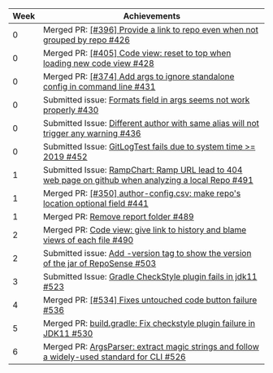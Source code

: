 Week | Achievements
---- | ------------
0 | Merged PR: [[#396] Provide a link to repo even when not grouped by repo #426](https://github.com/reposense/RepoSense/pull/426)
0 | Merged PR: [[#405] Code view: reset to top when loading new code view #428](https://github.com/reposense/RepoSense/pull/428)
0 | Merged PR: [[#374] Add args to ignore standalone config in command line #431](https://github.com/reposense/RepoSense/pull/431)
0 | Submitted issue: [Formats field in args seems not work properly #430](https://github.com/reposense/RepoSense/issues/430)
0 | Submitted Issue: [Different author with same alias will not trigger any warning #436](https://github.com/reposense/RepoSense/issues/436)
0 | Submitted Issue: [GitLogTest fails due to system time >= 2019 #452](https://github.com/reposense/RepoSense/issues/452)
1 | Submitted Issue: [RampChart: Ramp URL lead to 404 web page on github when analyzing a local Repo #491](https://github.com/reposense/RepoSense/issues/491)
1 | Merged PR: [[#350] author-config.csv: make repo's location optional field #441](https://github.com/reposense/RepoSense/pull/441)
1 | Merged PR: [Remove report folder #489](https://github.com/reposense/RepoSense/pull/489)
2 | Merged PR: [Code view: give link to history and blame views of each file #490](https://github.com/reposense/RepoSense/pull/490)
2 | Submitted issue: [Add -version tag to show the version of the jar of RepoSense #503](https://github.com/reposense/RepoSense/issues/503)
3 | Submitted Issue: [Gradle CheckStyle plugin fails in jdk11 #523](https://github.com/reposense/RepoSense/issues/523)
4 | Merged PR: [[#534] Fixes untouched code button failure #536](https://github.com/reposense/RepoSense/pull/536)
5 | Merged PR: [build.gradle: Fix checkstyle plugin failure in JDK11 #530](https://github.com/reposense/RepoSense/pull/530)
6 | Merged PR: [ArgsParser: extract magic strings and follow a widely-used standard for CLI #526](https://github.com/reposense/RepoSense/pull/526)
